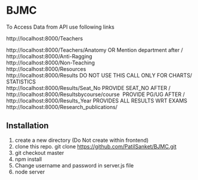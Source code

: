 # BJMC
To Access Data from API use following links
<br>

http://localhost:8000/Teachers
<br>

http://localhost:8000/Teachers/Anatomy OR Mention department after /
    <br>
   http://localhost:8000/Anti-Ragging
    <br>
   http://localhost:8000/Non-Teaching
    <br>
     http://localhost:8000/Resources
    <br>
     http://localhost:8000/Results DO NOT USE THIS CALL ONLY FOR CHARTS/ STATISTICS
    <br>
     http://localhost:8000/Results/Seat_No PROVIDE SEAT_NO AFTER /   
    <br>
     http://localhost:8000/Resultsbycourse/course  PROVIDE PG/UG AFTER /
    <br>
    http://localhost:8000/Results_Year PROVIDES ALL RESULTS WRT EXAMS
    <br>
    http://localhost:8000/Research_publications/


<h2>Installation</h2>

1. create a new directory (Do Not create within frontend)
2. clone this repo. git clone https://github.com/PatilSanket/BJMC.git
3. git checkout master
4. npm install
5. Change username and password in server.js file 
5. node server
